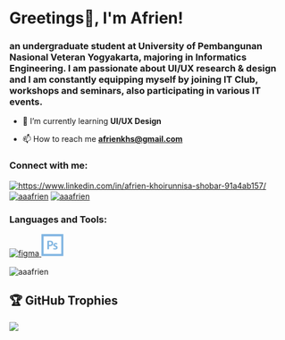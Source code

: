 <h1 align="lef">Greetings👋, I'm Afrien!</h1>
<h3 align="left">an undergraduate student at University of Pembangunan Nasional Veteran Yogyakarta, majoring in Informatics Engineering. I am passionate about UI/UX research & design and I am constantly equipping myself by joining IT Club, workshops and seminars, also participating in various IT events.</h3>

- 🌱 I’m currently learning **UI/UX Design**

- 📫 How to reach me **afrienkhs@gmail.com**

<h3 align="left">Connect with me:</h3>
<p align="left">
<a href="https://linkedin.com/in/https://www.linkedin.com/in/afrien-khoirunnisa-shobar-91a4ab157/" target="blank"><img align="center" src="https://raw.githubusercontent.com/rahuldkjain/github-profile-readme-generator/master/src/images/icons/Social/linked-in-alt.svg" alt="https://www.linkedin.com/in/afrien-khoirunnisa-shobar-91a4ab157/" height="30" width="40" /></a>
<a href="https://instagram.com/aaafrien" target="blank"><img align="center" src="https://raw.githubusercontent.com/rahuldkjain/github-profile-readme-generator/master/src/images/icons/Social/instagram.svg" alt="aaafrien" height="30" width="40" /></a>
<a href="https://dribbble.com/aaafrien" target="blank"><img align="center" src="https://raw.githubusercontent.com/rahuldkjain/github-profile-readme-generator/master/src/images/icons/Social/dribbble.svg" alt="aaafrien" height="30" width="40" /></a>
</p>

<h3 align="left">Languages and Tools:</h3>
<p align="left"> <a href="https://www.figma.com/" target="_blank" rel="noreferrer"> <img src="https://www.vectorlogo.zone/logos/figma/figma-icon.svg" alt="figma" width="40" height="40"/> </a> <a href="https://www.photoshop.com/en" target="_blank" rel="noreferrer"> <img src="https://raw.githubusercontent.com/devicons/devicon/master/icons/photoshop/photoshop-line.svg" alt="photoshop" width="40" height="40"/> </a> </p>

<p><img align="center" src="https://github-readme-stats.vercel.app/api/top-langs?username=aaafrien&show_icons=true&locale=en&layout=compact" alt="aaafrien" /></p>

## 🏆 GitHub Trophies
![](https://github-profile-trophy.vercel.app/?username=aaafrien&theme=radical&no-frame=false&no-bg=false&margin-w=4)
